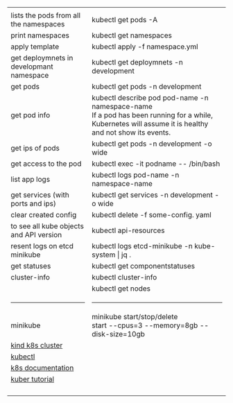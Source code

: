 
<table>
  <tr>    <td></td> <td></td>  </tr>
<tr>    <td>lists the pods from all the namespaces</td><td>kubectl get pods -A</td>  </tr>
<tr>    <td>print namespaces</td><td>kubectl get namespaces</td>  </tr>
<tr>    <td>apply template</td><td>kubectl apply -f namespace.yml</td>  </tr>
<tr>    <td>get deploymnets in developmant namespace</td><td> kubectl get deploymnets -n development</td>  </tr>
<tr>    <td>get pods</td><td> kubectl get pods -n development</td>  </tr>
<tr>    <td>get pod info </td> <td> kubectl describe pod pod-name -n namespace-name <br> If a pod has been running for a while, Kubernetes will assume it is healthy and not show its events.</td>  </tr>
<tr>    <td>get ips of pods</td> <td> kubectl get pods -n development -o wide</td>  </tr>
<tr>    <td>get access to the pod</td> <td> kubectl exec -it podname -- /bin/bash </td>  </tr>
<tr>    <td>list app logs </td> <td> kubectl logs pod-name -n namespace-name</td>  </tr>
<tr>    <td>get services (with ports and ips) </td> <td>  kubectl get services -n development -o wide</td>  </tr>
<tr>    <td>clear created config </td> <td> kubectl delete -f some-config.                     yaml</td>  </tr>
<tr>    <td>to see all kube objects and API version</td> <td>kubectl api-resources</td>  </tr>
<tr>    <td>resent logs on etcd minikube</td> <td>kubectl logs etcd-minikube -n kube-system | jq .</td>  </tr>
<tr>    <td>get statuses</td> <td>kubectl get componentstatuses</td>  </tr>
<tr>    <td>cluster-info</td> <td>kubectl cluster-info</td>  </tr>
<tr>    <td></td> <td>kubectl get nodes</td>  </tr>
  <tr>    <td><hr></td> <td><hr></td>  </tr>
<tr>    <td>minikube</td> <td> minikube start/stop/delete <br> start --cpus=3 --memory=8gb --disk-size=10gb</td>  </tr>
<tr>    <td><a href='https://kind.sigs.k8s.io/docs/user/quick-start/#installation'>kind k8s cluster</a></td> <td></td>  </tr>
<tr>    <td><a href='https://kubernetes.io/docs/tasks/tools/install-kubectl-linux/'>kubectl</a></td> <td></td>  </tr>
<tr>    <td><a href='https://kubernetes.io/docs/home/'> k8s documentation</a></td> <td></td>  </tr>
<tr>    <td><a href='https://kubernetes.io/docs/tutorials/kubernetes-basics/'> kuber tutorial</a></td> <td></td>  </tr>
<tr>    <td></td> <td></td>  </tr>
  <tr>    <td></td> <td></td>  </tr>
  <tr>    <td></td> <td></td>  </tr>
  <tr>    <td></td> <td></td>  </tr>

</table>
